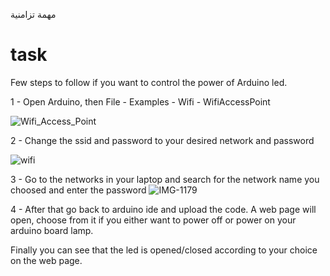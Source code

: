 مهمة تزامنية
# task
Few steps to follow if you want to control the power of Arduino led.

1 - Open Arduino, then File - Examples - Wifi - WifiAccessPoint

![Wifi_Access_Point](https://user-images.githubusercontent.com/78439826/183295724-e23aaa49-b751-463e-a37f-ef270bbab570.png)

2 - Change the ssid and password to your desired network and password

![wifi](https://user-images.githubusercontent.com/78439826/183295806-925a5599-5b23-4a71-a42a-bce39f322495.jpg)

3 - Go to the networks in your laptop and search for the network name you choosed and enter the password
![IMG-1179](https://user-images.githubusercontent.com/78439826/183295921-54a45b39-859e-45a7-9d99-7a787e3b0228.jpg)

4 - After that go back to arduino ide and upload the code. A web page will open, choose from it if you either want to power off or power on your arduino board lamp.


Finally you can see that the led is opened/closed according to your choice on the web page.

